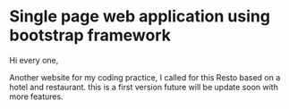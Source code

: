# Single page web application using bootstrap framework

Hi every one,

Another website for my coding practice, I called for this Resto based on a hotel and restaurant.
this is a first version future will be update soon with more features.  
